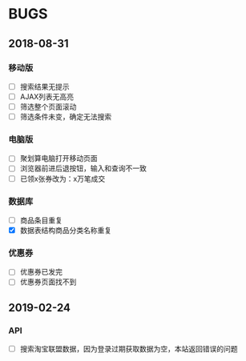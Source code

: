 # BUGS

## 2018-08-31

### 移动版

- [ ] 搜索结果无提示
- [ ] AJAX列表无高亮
- [ ] 筛选整个页面滚动
- [ ] 筛选条件未变，确定无法搜索

### 电脑版

- [ ] 聚划算电脑打开移动页面
- [ ] 浏览器前进后退按钮，输入和查询不一致
- [ ] 已领x张券改为：x万笔成交

### 数据库

- [ ] 商品条目重复
- [x] 数据表结构商品分类名称重复

### 优惠券

- [ ] 优惠券已发完
- [ ] 优惠券页面找不到

## 2019-02-24

### API

- [ ] 搜索淘宝联盟数据，因为登录过期获取数据为空，本站返回错误的问题